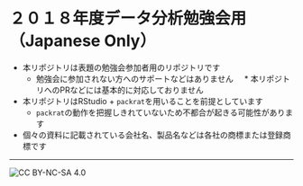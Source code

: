 # ２０１８年度データ分析勉強会用（Japanese Only）

* 本リポジトリは表題の勉強会参加者用のリポジトリです
    * 勉強会に参加されない方へのサポートなどはありません
    * 本リポジトリへのPRなどには基本的に対応しておりません
* 本リポジトリはRStudio + `packrat`を用いることを前提としています
    * `packrat`の動作を把握しきれていないため不都合が起きる可能性があります
* 個々の資料に記載されている会社名、製品名などは各社の商標または登録商標です

---
![CC BY-NC-SA 4.0](https://i.creativecommons.org/l/by-nc-sa/4.0/88x31.png) 
